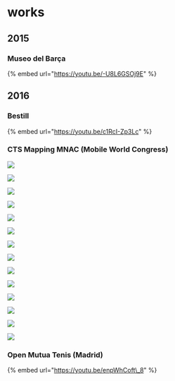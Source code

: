# works

## 2015

### Museo del Barça

{% embed url="https://youtu.be/-U8L6GSOj9E" %}



## 2016

### Bestill

{% embed url="https://youtu.be/c1RcI-Zp3Lc" %}

### CTS Mapping MNAC \(Mobile World Congress\)

![](../../.gitbook/assets/nexcom-2016-02-cts-mnac-mapping-1-.jpg)

![](../../.gitbook/assets/nexcom-2016-02-cts-mnac-mapping-2-.jpg)

![](../../.gitbook/assets/nexcom-2016-02-cts-mnac-mapping-3-.jpg)

![](../../.gitbook/assets/nexcom-2016-02-cts-mnac-mapping-4-.jpg)

![](../../.gitbook/assets/nexcom-2016-02-cts-mnac-mapping-5-.jpg)

![](../../.gitbook/assets/nexcom-2016-02-cts-mnac-mapping-6-.jpg)

![](../../.gitbook/assets/nexcom-2016-02-cts-mnac-mapping-7-.jpg)

![](../../.gitbook/assets/nexcom-2016-02-cts-mnac-mapping-8-.jpg)

![](../../.gitbook/assets/nexcom-2016-02-cts-mnac-mapping-9-.jpg)

![](../../.gitbook/assets/nexcom-2016-02-cts-mnac-mapping-10-.jpg)

![](../../.gitbook/assets/nexcom-2016-02-cts-mnac-mapping-11-.jpg)

![](../../.gitbook/assets/nexcom-2016-02-cts-mnac-mapping-12-.jpg)

![](../../.gitbook/assets/nexcom-2016-02-cts-mnac-mapping-13-.jpg)

![](../../.gitbook/assets/nexcom-2016-02-cts-mnac-mapping-14-.jpg)

### Open Mutua Tenis \(Madrid\)

{% embed url="https://youtu.be/enpWhCoft\_8" %}

